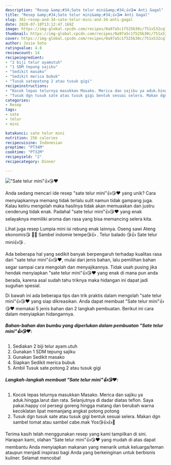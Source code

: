 ```yaml
---
description: "Resep &amp;#34;Sate telur mini&amp;#34;👍😘❤️ Anti Gagal"
title: "Resep &amp;#34;Sate telur mini&amp;#34;👍😘❤️ Anti Gagal"
slug: 361-resep-and-34-sate-telur-mini-and-34-anti-gagal
date: 2020-07-10T13:12:47.169Z
image: https://img-global.cpcdn.com/recipes/0a97a5c1f525b30c/751x532cq70/sate-telur-mini👍😘❤️-foto-resep-utama.jpg
thumbnail: https://img-global.cpcdn.com/recipes/0a97a5c1f525b30c/751x532cq70/sate-telur-mini👍😘❤️-foto-resep-utama.jpg
cover: https://img-global.cpcdn.com/recipes/0a97a5c1f525b30c/751x532cq70/sate-telur-mini👍😘❤️-foto-resep-utama.jpg
author: Josie Soto
ratingvalue: 4.8
reviewcount: 14
recipeingredient:
- "2 biji telur ayamutuh"
- "1 SDM tepung sajiku"
- "Sedikit masako"
- "Sedikit merica bubuk"
- "Tusuk satepotong 2 atau tusuk gigi"
recipeinstructions:
- "Kocok lepas telurnya masukkan Masako. Merica dan sajiku ya aduk.hingga.larut dan rata. Selanjutnya di dadar diatas teflon. Saya pakai.happy col persegi goreng hingga matang dan berubah warna kecoklatan lipat memanjang angkat potong potong"
- "Tusuk dgn tusuk sate atau tusuk gigi bentuk sesuai selera. Makan dgn sambel tomat atau sambel cabe.mak Yos😘👍👍🤭"
categories:
- Resep
tags:
- sate
- telur
- mini

katakunci: sate telur mini 
nutrition: 256 calories
recipecuisine: Indonesian
preptime: "PT34M"
cooktime: "PT32M"
recipeyield: "2"
recipecategory: Dinner

---
```



![&#34;Sate telur mini&#34;👍😘❤️](https://img-global.cpcdn.com/recipes/0a97a5c1f525b30c/751x532cq70/sate-telur-mini👍😘❤️-foto-resep-utama.jpg)

Anda sedang mencari ide resep &#34;sate telur mini&#34;👍😘❤️ yang unik? Cara menyiapkannya memang tidak terlalu sulit namun tidak gampang juga. Kalau keliru mengolah maka hasilnya tidak akan memuaskan dan justru cenderung tidak enak. Padahal &#34;sate telur mini&#34;👍😘❤️ yang enak selayaknya memiliki aroma dan rasa yang bisa memancing selera kita.

Lihat juga resep Lumpia mini isi rebung enak lainnya. Oseng sawi Ateng ekonomis😘 ️👍🏼 Sambel indomie tempe😘👍 ️. Telur balado ️😘👍 Sate telur mini👍😘 ️.

Ada beberapa hal yang sedikit banyak berpengaruh terhadap kualitas rasa dari &#34;sate telur mini&#34;👍😘❤️, mulai dari jenis bahan, lalu pemilihan bahan segar sampai cara mengolah dan menyajikannya. Tidak usah pusing jika hendak menyiapkan &#34;sate telur mini&#34;👍😘❤️ yang enak di mana pun anda berada, karena asal sudah tahu triknya maka hidangan ini dapat jadi suguhan spesial.


Di bawah ini ada beberapa tips dan trik praktis dalam mengolah &#34;sate telur mini&#34;👍😘❤️ yang siap dikreasikan. Anda dapat membuat &#34;Sate telur mini&#34;👍😘❤️ memakai 5 jenis bahan dan 2 langkah pembuatan. Berikut ini cara dalam menyiapkan hidangannya.

<!--inarticleads1-->

##### Bahan-bahan dan bumbu yang diperlukan dalam pembuatan &#34;Sate telur mini&#34;👍😘❤️:

1. Sediakan 2 biji telur ayam.utuh
1. Gunakan 1 SDM tepung sajiku
1. Gunakan Sedikit masako
1. Siapkan Sedikit merica bubuk
1. Ambil Tusuk sate.potong 2 atau tusuk gigi




<!--inarticleads2-->

##### Langkah-langkah membuat &#34;Sate telur mini&#34;👍😘❤️:

1. Kocok lepas telurnya masukkan Masako. Merica dan sajiku ya aduk.hingga.larut dan rata. Selanjutnya di dadar diatas teflon. Saya pakai.happy col persegi goreng hingga matang dan berubah warna kecoklatan lipat memanjang angkat potong potong
1. Tusuk dgn tusuk sate atau tusuk gigi bentuk sesuai selera. Makan dgn sambel tomat atau sambel cabe.mak Yos😘👍👍🤭




Terima kasih telah menggunakan resep yang kami tampilkan di sini. Harapan kami, olahan &#34;Sate telur mini&#34;👍😘❤️ yang mudah di atas dapat membantu Anda menyiapkan makanan yang menarik untuk keluarga/teman ataupun menjadi inspirasi bagi Anda yang berkeinginan untuk berbisnis kuliner. Selamat mencoba!
